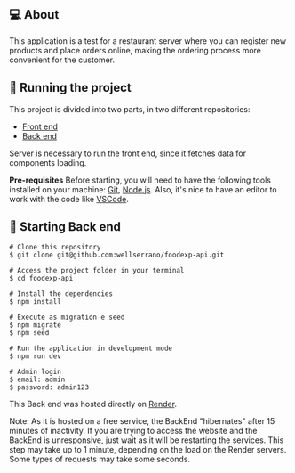 ## 💻 About

This application is a test for a restaurant server where you can register new products and place orders online, making the ordering process more convenient for the customer.


## 🚀 Running the project

This project is divided into two parts, in two different repositories:
- [Front end](https://github.com/wellserrano/foodexp-frontend)
- [Back end](https://github.com/wellserrano/foodexp-api)

Server is necessary to run the front end, since it fetches data for components loading.

**Pre-requisites**
Before starting, you will need to have the following tools installed on your machine: [Git](https://git-scm.com), [Node.js](https://nodejs.org/en/). Also, it's nice to have an editor to work with the code like [VSCode](https://code.visualstudio.com/).

## 🎲 Starting Back end
```
# Clone this repository
$ git clone git@github.com:wellserrano/foodexp-api.git

# Access the project folder in your terminal
$ cd foodexp-api

# Install the dependencies
$ npm install

# Execute as migration e seed
$ npm migrate
$ npm seed

# Run the application in development mode
$ npm run dev

# Admin login
$ email: admin
$ password: admin123
```

This Back end was hosted directly on [Render](https://foodexp-api.onrender.com).

Note: As it is hosted on a free service, the BackEnd "hibernates" after 15 minutes of inactivity. If you are trying to access the website and the BackEnd is unresponsive, just wait as it will be restarting the services. This step may take up to 1 minute, depending on the load on the Render servers. Some types of requests may take some seconds.
